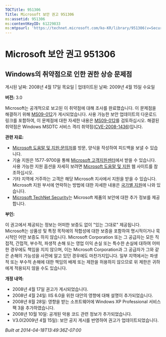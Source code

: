 ```yaml
---
TOCTitle: 951306
Title: Microsoft 보안 권고 951306
ms:assetid: 951306
ms:contentKeyID: 61229833
ms:mtpsurl: 'https://technet.microsoft.com/ko-KR/library/951306(v=Security.10)'
---
```


Microsoft 보안 권고 951306
==========================

Windows의 취약점으로 인한 권한 상승 문제점
------------------------------------------

게시된 날짜: 2008년 4월 17일 목요일 | 업데이트된 날짜: 2009년 4월 15일 수요일

**버전:** 3.0

Microsoft는 공개적으로 보고된 이 취약점에 대해 조사를 완료했습니다. 이 문제점을 해결하기 위해 [MS09-012](http://go.microsoft.com/fwlink/?linkid=132587)가 게시되었습니다. 사용 가능한 보안 업데이트의 다운로드 링크를 포함하여, 이 문제점에 대한 자세한 내용은 [MS09-012](http://go.microsoft.com/fwlink/?linkid=132587)를 검토하십시오. 해결된 취약점은 Windows MSDTC 서비스 격리 취약점([CVE-2008-1436](http://www.cve.mitre.org/cgi-bin/cvename.cgi?name=cve-2008-1436))입니다.

**관련 자료:**

-   [Microsoft 도움말 및 지원:문의처](https://support.microsoft.com/common/survey.aspx?scid=sw;en;1257&amp;showpage=1&amp;ws=technet&amp;sd=tech)를 방문, 양식을 작성하여 피드백을 보낼 수 있습니다.
-   기술 지원은 1577-9700을 통해 [Microsoft 고객지원센터](http://go.microsoft.com/fwlink/?linkid=21131)에서 받을 수 있습니다. 사용 가능한 지원 옵션을 자세히 보려면 [Microsoft 도움말 및 지원](http://support.microsoft.com/) 웹 사이트를 참조하십시오.
-   기타 지역에 거주하는 고객은 해당 Microsoft 지사에서 지원을 받을 수 있습니다. Microsoft 지원 부서에 연락하는 방법에 대한 자세한 내용은 [국가별 지원](http://go.microsoft.com/fwlink/?linkid=21155)에 나와 있습니다.
-   [Microsoft TechNet Security](http://www.microsoft.com/korea/technet/security/default.mspx)는 Microsoft 제품의 보안에 대한 추가 정보를 제공합니다.

**부인:**

이 권고에서 제공되는 정보는 어떠한 보증도 없이 "있는 그대로" 제공됩니다. Microsoft는 상품성 및 특정 목적에의 적합성에 대한 보증을 포함하여 명시적이거나 묵시적인 어떤 보증도 하지 않습니다. Microsoft Corporation 또는 그 공급자는 모든 직접적, 간접적, 부수적, 파생적 손해 또는 영업 이익 손실 또는 특수한 손실에 대하여 어떠한 경우에도 책임을 지지 않으며, 이는 Microsoft Corporation과 그 공급자가 그와 같은 손해의 가능성을 사전에 알고 있던 경우에도 마찬가지입니다. 일부 지역에서는 파생적 또는 부수적 손해에 대한 책임의 배제 또는 제한을 허용하지 않으므로 위 제한은 귀하에게 적용되지 않을 수도 있습니다.

**개정 내역:**

-   2008년 4월 17일 권고가 게시되었습니다.
-   2008년 4월 24일: IIS 6.0을 위한 대안의 영향에 대해 설명이 추가되었습니다.
-   2008년 8월 28일: 영향을 받는 소프트웨어에 Windows XP Professional 서비스 팩 3을 추가하였습니다.
-   2008년 10월 10일: 공개된 악용 코드 관련 정보가 추가되었습니다.
-   V3.0(2009년 4월 15일): 보안 공지 게시를 반영하여 권고가 업데이트되었습니다.

*Built at 2014-04-18T13:49:36Z-07:00*
